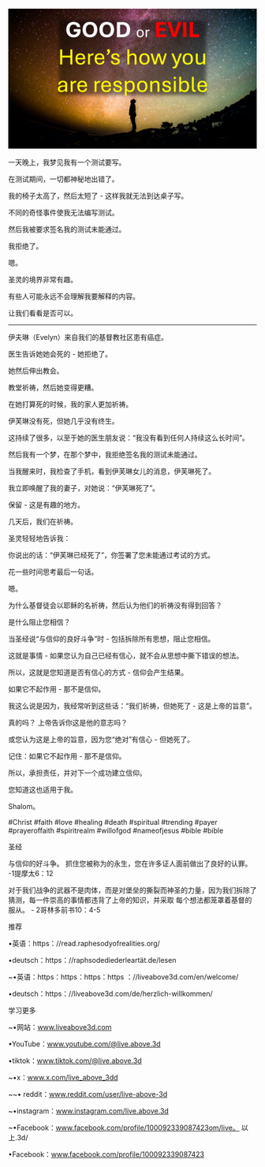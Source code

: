 ![Video cover image](../cover.jpg)

一天晚上，我梦见我有一个测试要写。

在测试期间，一切都神秘地出错了。

我的椅子太高了，然后太短了 - 这样我就无法到达桌子写。

不同的奇怪事件使我无法编写测试。

然后我被要求签名我的测试未能通过。

我拒绝了。

嗯。

圣灵的境界非常有趣。

有些人可能永远不会理解我要解释的内容。

让我们看看是否可以。

---

伊夫琳（Evelyn）来自我们的基督教社区患有癌症。

医生告诉她她会死的 - 她拒绝了。

她然后伸出教会。

教堂祈祷，然后她变得更糟。

在她打算死的时候，我的家人更加祈祷。

伊芙琳没有死，但她几乎没有终生。

这持续了很多，以至于她的医生朋友说：“我没有看到任何人持续这么长时间”。

然后我有一个梦，在那个梦中，我拒绝签名我的测试未能通过。

当我醒来时，我检查了手机，看到伊芙琳女儿的消息，伊芙琳死了。

我立即唤醒了我的妻子，对她说：“伊芙琳死了”。

保留 - 这是有趣的地方。

几天后，我们在祈祷。

圣灵轻轻地告诉我：

你说出的话：“伊芙琳已经死了”，你签署了您未能通过考试的方式。

花一些时间思考最后一句话。

嗯。

为什么基督徒会以耶稣的名祈祷，然后认为他们的祈祷没有得到回答？

是什么阻止您相信？

当圣经说“与信仰的良好斗争”时 - 包括拆除所有思想，阻止您相信。

这就是事情 - 如果您认为自己已经有信心，就不会从思想中撕下错误的想法。

所以，这就是您知道是否有信心的方式 - 信仰会产生结果。

如果它不起作用 - 那不是信仰。

我这么说是因为，我经常听到这些话：“我们祈祷，但她死了 - 这是上帝的旨意”。

真的吗？ 上帝告诉你这是他的意志吗？

或您认为这是上帝的旨意，因为您“绝对”有信心 - 但她死了。

记住：如果它不起作用 - 那不是信仰。

所以，承担责任，并对下一个成功建立信仰。

您知道这也适用于我。

Shalom。


#Christ #faith #love #healing #death #spiritual #trending #payer #prayeroffaith #spiritrealm #willofgod #nameofjesus #bible #bible


圣经

与信仰的好斗争。 抓住您被称为的永生，您在许多证人面前做出了良好的认罪。 -1提摩太6：12

对于我们战争的武器不是肉体，而是对堡垒的撕裂而神圣的力量，因为我们拆除了猜测，每一件崇高的事情都违背了上帝的知识，并采取 每个想法都笼罩着基督的服从。 -  2哥林多前书10：4-5


推荐

•英语：https：//read.raphesodyofrealities.org/

•deutsch：https：//raphsodediederleartät.de/lesen

~•英语：https：https：https：https ：//liveabove3d.com/en/welcome/

•deutsch：https：//liveabove3d.com/de/herzlich-willkommen/


学习更多

~•网站：www.liveabove3d.com

•YouTube：www.youtube.com/@live.above.3d

•tiktok：www.tiktok.com/@live.above.3d

~•x：www.x.com/live_above_3dd

~~• reddit：www.reddit.com/user/live-above-3d

~•instagram：www.instagram.com/live.above.3d

~•Facebook：www.facebook.com/profile/100092339087423om/live。 以上.3d/

•Facebook：www.facebook.com/profile/100092339087423